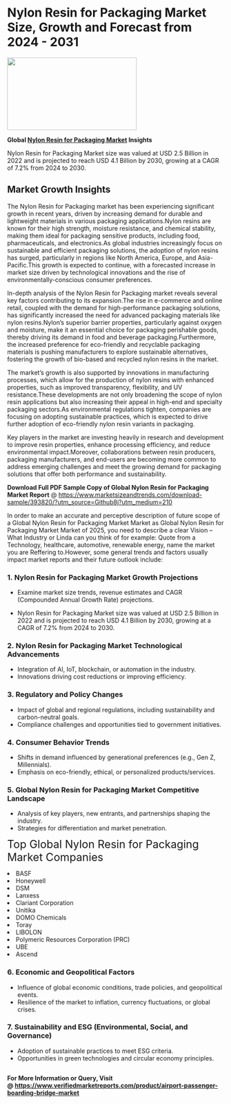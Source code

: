 <H1>Nylon Resin for Packaging Market Size, Growth and Forecast from 2024 - 2031</H1><img class="aligncenter size-medium wp-image-584254" src="https://thirdeyenews.in/wp-content/uploads/2024/09/Global-Market-Research-300x168.jpeg" alt="" width="300" height="168" /><p><strong>Global&nbsp;<a href="https://www.marketsizeandtrends.com/download-sample/393820/?utm_source=Github8j?utm_medium=210">Nylon Resin for Packaging Market</a> Insights</strong></p><p>Nylon Resin for Packaging Market size was valued at USD 2.5 Billion in 2022 and is projected to reach USD 4.1 Billion by 2030, growing at a CAGR of 7.2% from 2024 to 2030.</p><p><h2>Market Growth Insights</h2> <p>The Nylon Resin for Packaging market has been experiencing significant growth in recent years, driven by increasing demand for durable and lightweight materials in various packaging applications.Nylon resins are known for their high strength, moisture resistance, and chemical stability, making them ideal for packaging sensitive products, including food, pharmaceuticals, and electronics.As global industries increasingly focus on sustainable and efficient packaging solutions, the adoption of nylon resins has surged, particularly in regions like North America, Europe, and Asia-Pacific.This growth is expected to continue, with a forecasted increase in market size driven by technological innovations and the rise of environmentally-conscious consumer preferences.</p> <p>In-depth analysis of the Nylon Resin for Packaging market reveals several key factors contributing to its expansion.The rise in e-commerce and online retail, coupled with the demand for high-performance packaging solutions, has significantly increased the need for advanced packaging materials like nylon resins.Nylon’s superior barrier properties, particularly against oxygen and moisture, make it an essential choice for packaging perishable goods, thereby driving its demand in food and beverage packaging.Furthermore, the increased preference for eco-friendly and recyclable packaging materials is pushing manufacturers to explore sustainable alternatives, fostering the growth of bio-based and recycled nylon resins in the market.</p> <p>The market’s growth is also supported by innovations in manufacturing processes, which allow for the production of nylon resins with enhanced properties, such as improved transparency, flexibility, and UV resistance.These developments are not only broadening the scope of nylon resin applications but also increasing their appeal in high-end and specialty packaging sectors.As environmental regulations tighten, companies are focusing on adopting sustainable practices, which is expected to drive further adoption of eco-friendly nylon resin variants in packaging.</p> <p>Key players in the market are investing heavily in research and development to improve resin properties, enhance processing efficiency, and reduce environmental impact.Moreover, collaborations between resin producers, packaging manufacturers, and end-users are becoming more common to address emerging challenges and meet the growing demand for packaging solutions that offer both performance and sustainability.</p> <p><span class=""><strong>Download Full PDF Sample Copy of Global Nylon Resin for Packaging Market Report</strong> @ <a href="https://www.marketsizeandtrends.com/download-sample/393820/?utm_source=Github8j?utm_medium=210" target="_blank">https://www.marketsizeandtrends.com/download-sample/393820/?utm_source=Github8j?utm_medium=210</a></span></p><p>In order to make an accurate and perceptive description of future scope of a Global&nbsp;Nylon Resin for Packaging Market Market as Global&nbsp;Nylon Resin for Packaging Market Market of 2025, you need to describe a clear Vision &ndash; What Industry or Linda can you think of for example: Quote from a Technology, healthcare, automotive, renewable energy, name the market you are Reffering to.However, some general trends and factors usually impact market reports and their future outlook include:</p><h3>1.&nbsp;<strong>Nylon Resin for Packaging Market Growth Projections</strong></h3><ul><li>Examine market size trends, revenue estimates and CAGR (Compounded Annual Growth Rate) projections.</li><li><p>Nylon Resin for Packaging Market size was valued at USD 2.5 Billion in 2022 and is projected to reach USD 4.1 Billion by 2030, growing at a CAGR of 7.2% from 2024 to 2030.</p></li></ul><h3>2.&nbsp;<strong>Nylon Resin for Packaging Market Technological Advancements</strong></h3><ul><li>Integration of AI, IoT, blockchain, or automation in the industry.</li><li>Innovations driving cost reductions or improving efficiency.</li></ul><h3>3.&nbsp;<strong>Regulatory and Policy Changes</strong></h3><ul><li>Impact of global and regional regulations, including sustainability and carbon-neutral goals.</li><li>Compliance challenges and opportunities tied to government initiatives.</li></ul><h3>4.&nbsp;<strong>Consumer Behavior Trends</strong></h3><ul><li>Shifts in demand influenced by generational preferences (e.g., Gen Z, Millennials).</li><li>Emphasis on eco-friendly, ethical, or personalized products/services.</li></ul><h3>5.&nbsp;<strong>Global Nylon Resin for Packaging Market Competitive Landscape</strong></h3><ul><li>Analysis of key players, new entrants, and partnerships shaping the industry.</li><li>Strategies for differentiation and market penetration.</li></ul><p data-pm-slice="1 1 []"><span style="color: inherit; font-family: inherit; font-size: 25px;">Top Global Nylon Resin for Packaging Market Companies</span></p><div class="" data-test-id=""><p><li>BASF</li><li> Honeywell</li><li> DSM</li><li> Lanxess</li><li> Clariant Corporation</li><li> Unitika</li><li> DOMO Chemicals</li><li> Toray</li><li> LIBOLON</li><li> Polymeric Resources Corporation (PRC)</li><li> UBE</li><li> Ascend</li></p></div><h3>6.&nbsp;<strong>Economic and Geopolitical Factors</strong></h3><ul><li>Influence of global economic conditions, trade policies, and geopolitical events.</li><li>Resilience of the market to inflation, currency fluctuations, or global crises.</li></ul><h3>7.&nbsp;<strong>Sustainability and ESG (Environmental, Social, and Governance)</strong></h3><ul><li>Adoption of sustainable practices to meet ESG criteria.</li><li>Opportunities in green technologies and circular economy principles.</li></ul><h2><strong style="font-size: 14px;">For More Information or Query, Visit @&nbsp;</strong><a style="background-color: #ffffff; font-size: 14px;" href="https://www.marketsizeandtrends.com/report/nylon-resin-for-packaging-market/" target="_blank">https://www.verifiedmarketreports.com/product/airport-passenger-boarding-bridge-market</a></h2>